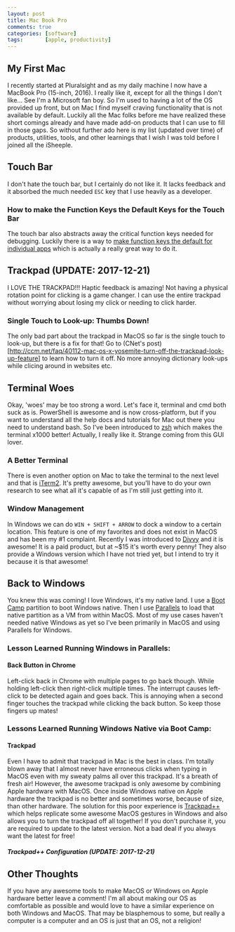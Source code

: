 ```yaml
---
layout: post
title: Mac Book Pro
comments: true
categories: [software]
tags:       [apple, productivity]
---
```

## My First Mac
I recently started at Pluralsight and as my daily machine I now have a MacBook Pro (15-inch, 2016). I really like it, except for all the things I don't like... See I'm a Microsoft fan boy. So I'm used to having a lot of the OS provided up front, but on Mac I find myself craving functionality that is not available by default. Luckily all the Mac folks before me have realized these short comings already and have made add-on products that I can use to fill in those gaps. So without further ado here is my list (updated over time) of products, utilities, tools, and other learnings that I wish I was told before I joined all the iSheeple.

## Touch Bar
I don't hate the touch bar, but I certainly do not like it. It lacks feedback and it absorbed the much needed `ESC` key that I use heavily as a developer.

### How to make the Function Keys the Default Keys for the Touch Bar
The touch bar also abstracts away the critical function keys needed for debugging. Luckily there is a way to [make function keys the default for individual apps](https://www.igeeksblog.com/how-to-use-function-keys-on-macbook-pro-with-touch-bar/) which is actually a really great way to do it.

## Trackpad (UPDATE: 2017-12-21)
I LOVE THE TRACKPAD!!! Haptic feedback is amazing! Not having a physical rotation point for clicking is a game changer. I can use the entire trackpad without worrying about losing my click or needing to click harder.

### Single Touch to Look-up: Thumbs Down!
The only bad part about the trackpad in MacOS so far is the single touch to look-up, but there is a fix for that! Go to (CNet's post)[http://ccm.net/faq/40112-mac-os-x-yosemite-turn-off-the-trackpad-look-up-feature] to learn how to turn it off. No more annoying dictionary look-ups while clicing around in websites etc.

## Terminal Woes
Okay, 'woes' may be too strong a word. Let's face it, terminal and cmd both suck as is. PowerShell is awesome and is now cross-platform, but if you want to understand all the help docs and tutorials for Mac out there you need to understand bash. So I've been introduced to [zsh](http://ohmyz.sh/) which makes the terminal x1000 better! Actually, I really like it. Strange coming from this GUI lover.

### A Better Terminal
There is even another option on Mac to take the terminal to the next level and that is [iTerm2](https://iterm2.com/). It's pretty awesome, but you'll have to do your own research to see what all it's capable of as I'm still just getting into it.

### Window Management
In Windows we can do `WIN + SHIFT + ARROW` to dock a window to a certain location. This feature is one of my favorites and does not exist in MacOS and has been my #1 complaint. Recently I was introduced to [Divvy](http://mizage.com/divvy/) and it is awesome! It is a paid product, but at ~$15 it's worth every penny! They also provide a Windows version which I have not tried yet, but I intend to try it because it is that awesome!

## Back to Windows
You knew this was coming! I love Windows, it's my native land. I use a [Boot Camp](https://support.apple.com/boot-camp) partition to boot Windows native. Then I use [Parallels](https://www.parallels.com/) to load that native partition as a VM from within MacOS. Most of my use cases haven't needed native Windows as yet so I've been primarily in MacOS and using Parallels for Windows.

### Lesson Learned Running Windows in Parallels:

#### Back Button in Chrome
Left-click back in Chrome with multiple pages to go back though. While holding left-click then right-click multiple times. The interrupt causes left-click to be detected again and goes back. This is annoying when a second finger touches the trackpad while clicking the back button. So keep those fingers up mates!

### Lessons Learned Running Windows Native via Boot Camp:

#### Trackpad
Even I have to admit that trackpad in Mac is the best in class. I'm totally blown away that I almost never have erroneous clicks when typing in MacOS even with my sweaty palms all over this trackpad. It's a breath of fresh air! However, the awesome trackpad is only awesome by combining Apple hardware with MacOS. Once inside Windows native on Apple hardware the trackpad is no better and sometimes worse, because of size, than other hardware. The solution for this poor experience is [Trackpad++](http://trackpad.forbootcamp.org/) which helps replicate some awesome MacOS gestures in Windows and also allows you to turn the trackpad off all together! If you don't purchase it, you are required to update to the latest version. Not a bad deal if you always want the latest for free!

##### Trackpad++ Configuration (UPDATE: 2017-12-21)


## Other Thoughts
If you have any awesome tools to make MacOS or Windows on Apple hardware better leave a comment! I'm all about making our OS as comfortable as possible and would love to have a similar experience on both Windows and MacOS. That may be blasphemous to some, but really a computer is a computer and an OS is just that an OS, not a religion! 
